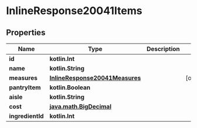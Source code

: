 
# InlineResponse20041Items

## Properties
Name | Type | Description | Notes
------------ | ------------- | ------------- | -------------
**id** | **kotlin.Int** |  | 
**name** | **kotlin.String** |  | 
**measures** | [**InlineResponse20041Measures**](InlineResponse20041Measures.md) |  |  [optional]
**pantryItem** | **kotlin.Boolean** |  | 
**aisle** | **kotlin.String** |  | 
**cost** | [**java.math.BigDecimal**](java.math.BigDecimal.md) |  | 
**ingredientId** | **kotlin.Int** |  | 



